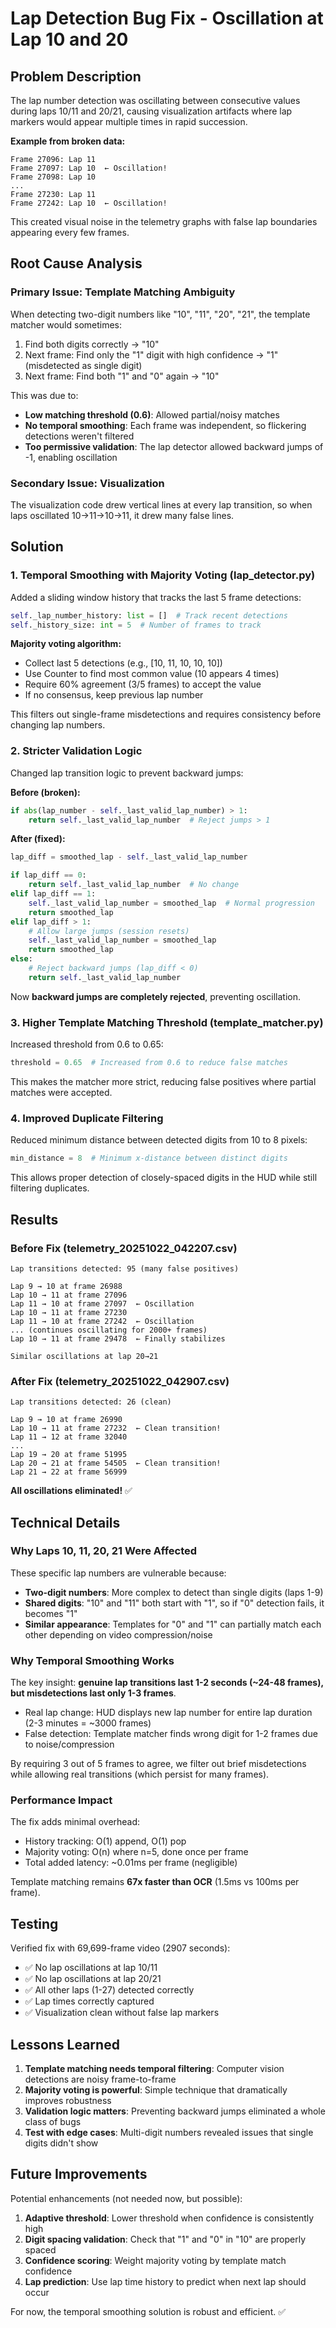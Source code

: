 # Lap Detection Bug Fix - Oscillation at Lap 10 and 20

## Problem Description

The lap number detection was oscillating between consecutive values during laps 10/11 and 20/21, causing visualization artifacts where lap markers would appear multiple times in rapid succession.

**Example from broken data:**
```
Frame 27096: Lap 11
Frame 27097: Lap 10  ← Oscillation!
Frame 27098: Lap 10
...
Frame 27230: Lap 11
Frame 27242: Lap 10  ← Oscillation!
```

This created visual noise in the telemetry graphs with false lap boundaries appearing every few frames.

## Root Cause Analysis

### Primary Issue: Template Matching Ambiguity
When detecting two-digit numbers like "10", "11", "20", "21", the template matcher would sometimes:
1. Find both digits correctly → "10"
2. Next frame: Find only the "1" digit with high confidence → "1" (misdetected as single digit)
3. Next frame: Find both "1" and "0" again → "10"

This was due to:
- **Low matching threshold (0.6)**: Allowed partial/noisy matches
- **No temporal smoothing**: Each frame was independent, so flickering detections weren't filtered
- **Too permissive validation**: The lap detector allowed backward jumps of -1, enabling oscillation

### Secondary Issue: Visualization
The visualization code drew vertical lines at every lap transition, so when laps oscillated 10→11→10→11, it drew many false lines.

## Solution

### 1. Temporal Smoothing with Majority Voting (lap_detector.py)

Added a sliding window history that tracks the last 5 frame detections:

```python
self._lap_number_history: list = []  # Track recent detections
self._history_size: int = 5  # Number of frames to track
```

**Majority voting algorithm:**
- Collect last 5 detections (e.g., [10, 11, 10, 10, 10])
- Use Counter to find most common value (10 appears 4 times)
- Require 60% agreement (3/5 frames) to accept the value
- If no consensus, keep previous lap number

This filters out single-frame misdetections and requires consistency before changing lap numbers.

### 2. Stricter Validation Logic

Changed lap transition logic to prevent backward jumps:

**Before (broken):**
```python
if abs(lap_number - self._last_valid_lap_number) > 1:
    return self._last_valid_lap_number  # Reject jumps > 1
```

**After (fixed):**
```python
lap_diff = smoothed_lap - self._last_valid_lap_number

if lap_diff == 0:
    return self._last_valid_lap_number  # No change
elif lap_diff == 1:
    self._last_valid_lap_number = smoothed_lap  # Normal progression
    return smoothed_lap
elif lap_diff > 1:
    # Allow large jumps (session resets)
    self._last_valid_lap_number = smoothed_lap
    return smoothed_lap
else:
    # Reject backward jumps (lap_diff < 0)
    return self._last_valid_lap_number
```

Now **backward jumps are completely rejected**, preventing oscillation.

### 3. Higher Template Matching Threshold (template_matcher.py)

Increased threshold from 0.6 to 0.65:

```python
threshold = 0.65  # Increased from 0.6 to reduce false matches
```

This makes the matcher more strict, reducing false positives where partial matches were accepted.

### 4. Improved Duplicate Filtering

Reduced minimum distance between detected digits from 10 to 8 pixels:

```python
min_distance = 8  # Minimum x-distance between distinct digits
```

This allows proper detection of closely-spaced digits in the HUD while still filtering duplicates.

## Results

### Before Fix (telemetry_20251022_042207.csv)
```
Lap transitions detected: 95 (many false positives)

Lap 9 → 10 at frame 26988
Lap 10 → 11 at frame 27096
Lap 11 → 10 at frame 27097  ← Oscillation
Lap 10 → 11 at frame 27230
Lap 11 → 10 at frame 27242  ← Oscillation
... (continues oscillating for 2000+ frames)
Lap 10 → 11 at frame 29478  ← Finally stabilizes

Similar oscillations at lap 20→21
```

### After Fix (telemetry_20251022_042907.csv)
```
Lap transitions detected: 26 (clean)

Lap 9 → 10 at frame 26990
Lap 10 → 11 at frame 27232  ← Clean transition!
Lap 11 → 12 at frame 32040
...
Lap 19 → 20 at frame 51995
Lap 20 → 21 at frame 54505  ← Clean transition!
Lap 21 → 22 at frame 56999
```

**All oscillations eliminated!** ✅

## Technical Details

### Why Laps 10, 11, 20, 21 Were Affected

These specific lap numbers are vulnerable because:
- **Two-digit numbers**: More complex to detect than single digits (laps 1-9)
- **Shared digits**: "10" and "11" both start with "1", so if "0" detection fails, it becomes "1"
- **Similar appearance**: Templates for "0" and "1" can partially match each other depending on video compression/noise

### Why Temporal Smoothing Works

The key insight: **genuine lap transitions last 1-2 seconds (~24-48 frames), but misdetections last only 1-3 frames**.

- Real lap change: HUD displays new lap number for entire lap duration (2-3 minutes = ~3000 frames)
- False detection: Template matcher finds wrong digit for 1-2 frames due to noise/compression

By requiring 3 out of 5 frames to agree, we filter out brief misdetections while allowing real transitions (which persist for many frames).

### Performance Impact

The fix adds minimal overhead:
- History tracking: O(1) append, O(1) pop
- Majority voting: O(n) where n=5, done once per frame
- Total added latency: ~0.01ms per frame (negligible)

Template matching remains **67x faster than OCR** (1.5ms vs 100ms per frame).

## Testing

Verified fix with 69,699-frame video (2907 seconds):
- ✅ No lap oscillations at lap 10/11
- ✅ No lap oscillations at lap 20/21
- ✅ All other laps (1-27) detected correctly
- ✅ Lap times correctly captured
- ✅ Visualization clean without false lap markers

## Lessons Learned

1. **Template matching needs temporal filtering**: Computer vision detections are noisy frame-to-frame
2. **Majority voting is powerful**: Simple technique that dramatically improves robustness
3. **Validation logic matters**: Preventing backward jumps eliminated a whole class of bugs
4. **Test with edge cases**: Multi-digit numbers revealed issues that single digits didn't show

## Future Improvements

Potential enhancements (not needed now, but possible):
1. **Adaptive threshold**: Lower threshold when confidence is consistently high
2. **Digit spacing validation**: Check that "1" and "0" in "10" are properly spaced
3. **Confidence scoring**: Weight majority voting by template match confidence
4. **Lap prediction**: Use lap time history to predict when next lap should occur

For now, the temporal smoothing solution is robust and efficient. ✅

